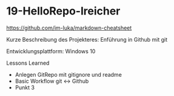 # 19-HelloRepo-lreicher

https://github.com/im-luka/markdown-cheatsheet

Kurze Beschreibung des Projekteres: Enführung in Github mit git

Entwicklungsplattform: Windows 10

Lessons Learned
* Anlegen GitRepo mit gitignore und readme
* Basic Workflow git <-> Github
* Punkt 3
